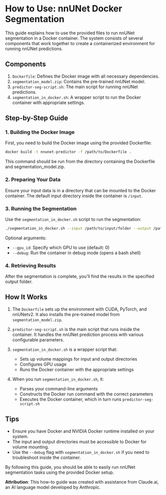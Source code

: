 # How to Use: nnUNet Docker Segmentation

This guide explains how to use the provided files to run nnUNet segmentation in a Docker container. The system consists of several components that work together to create a containerized environment for running nnUNet predictions.

## Components

1. `Dockerfile`: Defines the Docker image with all necessary dependencies.
2. `segmentation_model.zip`: Contains the pre-trained nnUNet model.
3. `predictor-seg-script.sh`: The main script for running nnUNet predictions.
4. `segmentation_in_docker.sh`: A wrapper script to run the Docker container with appropriate settings.

## Step-by-Step Guide

### 1. Building the Docker Image

First, you need to build the Docker image using the provided Dockerfile:

```bash
docker build -t nnunet-predictor -f /path/to/Dockerfile .
```
This command should be run from the directory containing the Dockerfile and segmentation_model.zip.

### 2. Preparing Your Data

Ensure your input data is in a directory that can be mounted to the Docker container. The default input directory inside the container is `/input`.

### 3. Running the Segmentation

Use the `segmentation_in_docker.sh` script to run the segmentation:

```bash
./segmentation_in_docker.sh --input /path/to/input/folder --output /path/to/output/folder
```

Optional arguments:
- `--gpu_id`: Specify which GPU to use (default: 0)
- `--debug`: Run the container in debug mode (opens a bash shell)

### 4. Retrieving Results

After the segmentation is complete, you'll find the results in the specified output folder.

## How It Works

1. The `Dockerfile` sets up the environment with CUDA, PyTorch, and nnUNetv2. It also installs the pre-trained model from `segmentation_model.zip`.

2. `predictor-seg-script.sh` is the main script that runs inside the container. It handles the nnUNet prediction process with various configurable parameters.

3. `segmentation_in_docker.sh` is a wrapper script that:
   - Sets up volume mappings for input and output directories
   - Configures GPU usage
   - Runs the Docker container with the appropriate settings

4. When you run `segmentation_in_docker.sh`, it:
   - Parses your command-line arguments
   - Constructs the Docker run command with the correct parameters
   - Executes the Docker container, which in turn runs `predictor-seg-script.sh`

## Tips

- Ensure you have Docker and NVIDIA Docker runtime installed on your system.
- The input and output directories must be accessible to Docker for volume mounting.
- Use the `--debug` flag with `segmentation_in_docker.sh` if you need to troubleshoot inside the container.

By following this guide, you should be able to easily run nnUNet segmentation tasks using the provided Docker setup.

**Attribution**: This how-to guide was created with assistance from Claude.ai, an AI language model developed by Anthropic.
